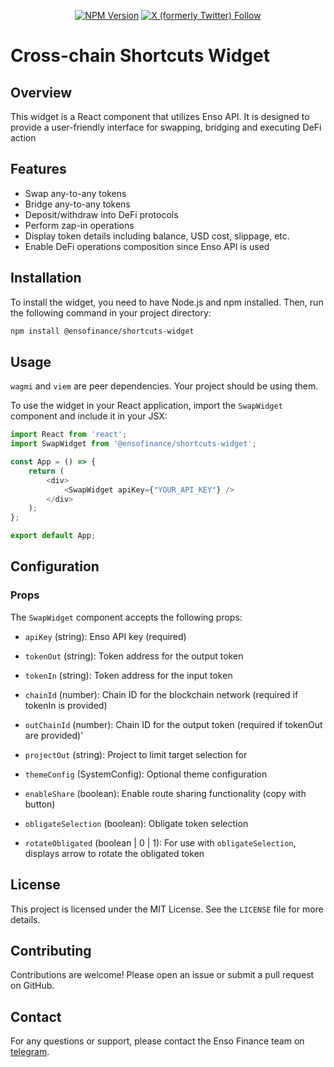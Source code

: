 <div align="center">

[![NPM Version](https://img.shields.io/npm/v/%40ensofinance%2Fshortcuts-widget)](https://www.npmjs.com/package/%40ensofinance%2Fshortcuts-widget)
[![X (formerly Twitter) Follow](https://img.shields.io/twitter/follow/EnsoBuild)](https://twitter.com/EnsoBuild)

</div>

# Cross-chain Shortcuts Widget

## Overview

This widget is a React component that utilizes Enso API. It is designed to provide a user-friendly interface for swapping, bridging and executing DeFi action

## Features

- Swap any-to-any tokens
- Bridge any-to-any tokens
- Deposit/withdraw into DeFi protocols
- Perform zap-in operations
- Display token details including balance, USD cost, slippage, etc.
- Enable DeFi operations composition since Enso API is used

## Installation

To install the widget, you need to have Node.js and npm installed. Then, run the following command in your project directory:

```bash
npm install @ensofinance/shortcuts-widget
```

## Usage

`wagmi` and `viem` are peer dependencies. Your project should be using them.

To use the widget in your React application, import the `SwapWidget` component and include it in your JSX:

```typescript
import React from 'react';
import SwapWidget from '@ensofinance/shortcuts-widget';

const App = () => {
    return (
        <div>
            <SwapWidget apiKey={"YOUR_API_KEY"} />
        </div>
    );
};

export default App;
```

## Configuration

### Props

The `SwapWidget` component accepts the following props:

- `apiKey` (string): Enso API key (required)

- `tokenOut` (string): Token address for the output token
- `tokenIn` (string): Token address for the input token
- `chainId` (number): Chain ID for the blockchain network (required if tokenIn is provided)
- `outChainId` (number): Chain ID for the output token (required if tokenOut are provided)'
- `projectOut` (string): Project to limit target selection for

- `themeConfig` (SystemConfig): Optional theme configuration
- `enableShare` (boolean): Enable route sharing functionality (copy with button)
- `obligateSelection` (boolean): Obligate token selection
- `rotateObligated` (boolean | 0 | 1): For use with `obligateSelection`, displays arrow to rotate the obligated token

## License

This project is licensed under the MIT License. See the `LICENSE` file for more details.

## Contributing

Contributions are welcome! Please open an issue or submit a pull request on GitHub.

## Contact

For any questions or support, please contact the Enso Finance team on [telegram](https://t.me/enso_intent_engine).
